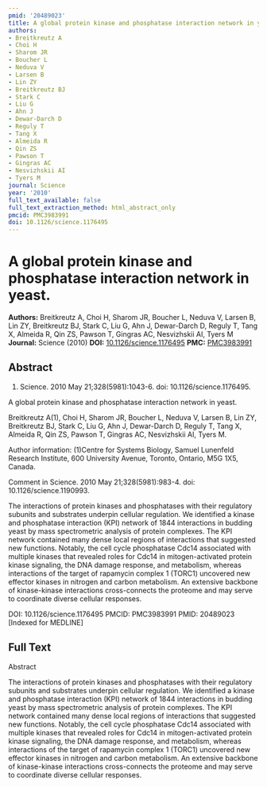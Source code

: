 ```yaml
---
pmid: '20489023'
title: A global protein kinase and phosphatase interaction network in yeast.
authors:
- Breitkreutz A
- Choi H
- Sharom JR
- Boucher L
- Neduva V
- Larsen B
- Lin ZY
- Breitkreutz BJ
- Stark C
- Liu G
- Ahn J
- Dewar-Darch D
- Reguly T
- Tang X
- Almeida R
- Qin ZS
- Pawson T
- Gingras AC
- Nesvizhskii AI
- Tyers M
journal: Science
year: '2010'
full_text_available: false
full_text_extraction_method: html_abstract_only
pmcid: PMC3983991
doi: 10.1126/science.1176495
---
```


# A global protein kinase and phosphatase interaction network in yeast.
**Authors:** Breitkreutz A, Choi H, Sharom JR, Boucher L, Neduva V, Larsen B, Lin ZY, Breitkreutz BJ, Stark C, Liu G, Ahn J, Dewar-Darch D, Reguly T, Tang X, Almeida R, Qin ZS, Pawson T, Gingras AC, Nesvizhskii AI, Tyers M
**Journal:** Science (2010)
**DOI:** [10.1126/science.1176495](https://doi.org/10.1126/science.1176495)
**PMC:** [PMC3983991](https://www.ncbi.nlm.nih.gov/pmc/articles/PMC3983991/)

## Abstract

1. Science. 2010 May 21;328(5981):1043-6. doi: 10.1126/science.1176495.

A global protein kinase and phosphatase interaction network in yeast.

Breitkreutz A(1), Choi H, Sharom JR, Boucher L, Neduva V, Larsen B, Lin ZY, 
Breitkreutz BJ, Stark C, Liu G, Ahn J, Dewar-Darch D, Reguly T, Tang X, Almeida 
R, Qin ZS, Pawson T, Gingras AC, Nesvizhskii AI, Tyers M.

Author information:
(1)Centre for Systems Biology, Samuel Lunenfeld Research Institute, 600 
University Avenue, Toronto, Ontario, M5G 1X5, Canada.

Comment in
    Science. 2010 May 21;328(5981):983-4. doi: 10.1126/science.1190993.

The interactions of protein kinases and phosphatases with their regulatory 
subunits and substrates underpin cellular regulation. We identified a kinase and 
phosphatase interaction (KPI) network of 1844 interactions in budding yeast by 
mass spectrometric analysis of protein complexes. The KPI network contained many 
dense local regions of interactions that suggested new functions. Notably, the 
cell cycle phosphatase Cdc14 associated with multiple kinases that revealed 
roles for Cdc14 in mitogen-activated protein kinase signaling, the DNA damage 
response, and metabolism, whereas interactions of the target of rapamycin 
complex 1 (TORC1) uncovered new effector kinases in nitrogen and carbon 
metabolism. An extensive backbone of kinase-kinase interactions cross-connects 
the proteome and may serve to coordinate diverse cellular responses.

DOI: 10.1126/science.1176495
PMCID: PMC3983991
PMID: 20489023 [Indexed for MEDLINE]

## Full Text

Abstract

The interactions of protein kinases and phosphatases with their regulatory subunits and substrates underpin cellular regulation. We identified a kinase and phosphatase interaction (KPI) network of 1844 interactions in budding yeast by mass spectrometric analysis of protein complexes. The KPI network contained many dense local regions of interactions that suggested new functions. Notably, the cell cycle phosphatase Cdc14 associated with multiple kinases that revealed roles for Cdc14 in mitogen-activated protein kinase signaling, the DNA damage response, and metabolism, whereas interactions of the target of rapamycin complex 1 (TORC1) uncovered new effector kinases in nitrogen and carbon metabolism. An extensive backbone of kinase-kinase interactions cross-connects the proteome and may serve to coordinate diverse cellular responses.
